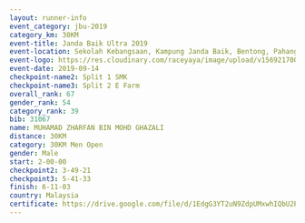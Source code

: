 ```yaml
---
layout: runner-info 
event_category: jbu-2019 
category_km: 30KM 
event-title: Janda Baik Ultra 2019 
event-location: Sekolah Kebangsaan, Kampung Janda Baik, Bentong, Pahang, Malaysia 
event-logo: https://res.cloudinary.com/raceyaya/image/upload/v1569217009/logo/janda-baik_vch1pc.jpg 
event-date: 2019-09-14 
checkpoint-name2: Split 1 SMK 
checkpoint-name3: Split 2 E Farm 
overall_rank: 67
gender_rank: 54
category_rank: 39
bib: 31067
name: MUHAMAD ZHARFAN BIN MOHD GHAZALI
distance: 30KM
category: 30KM Men Open
gender: Male
start: 2-00-00
checkpoint2: 3-49-21
checkpoint3: 5-41-33
finish: 6-11-03
country: Malaysia
certificate: https://drive.google.com/file/d/1EdgG3YT2uN9ZdpUMxwhIQbU2EGS-7MuM/view?usp=sharing
---
```

